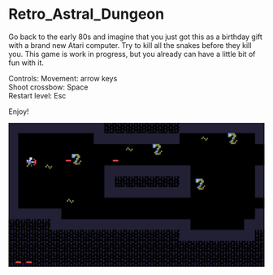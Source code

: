 # Retro_Astral_Dungeon

Go back to the early 80s and imagine that you just got this as a birthday gift with a brand new Atari computer. 
Try to kill all the snakes before they kill you. This game is work in progress, but you already can have a little bit of fun with it.

Controls:
Movement: arrow keys  
Shoot crossbow: Space  
Restart level: Esc  

Enjoy! 


![alt text](https://github.com/PiotrDawidziuk/Retro_Astral_Dungeon/blob/main/screenshots/Screenshot_1.png?raw=true)